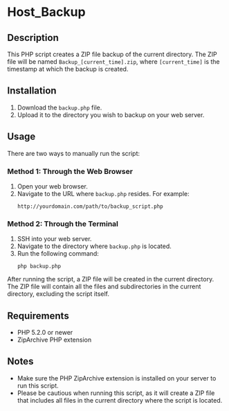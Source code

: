 # Host_Backup

## Description

This PHP script creates a ZIP file backup of the current directory. The ZIP file will be named `Backup_[current_time].zip`, where `[current_time]` is the timestamp at which the backup is created.

## Installation

1. Download the `backup.php` file.
2. Upload it to the directory you wish to backup on your web server.

## Usage

There are two ways to manually run the script:

### Method 1: Through the Web Browser

1. Open your web browser.
2. Navigate to the URL where `backup.php` resides. For example:
    ```
    http://yourdomain.com/path/to/backup_script.php
    ```

### Method 2: Through the Terminal

1. SSH into your web server.
2. Navigate to the directory where `backup.php` is located.
3. Run the following command:
    ```
    php backup.php
    ```

After running the script, a ZIP file will be created in the current directory. The ZIP file will contain all the files and subdirectories in the current directory, excluding the script itself.

## Requirements

- PHP 5.2.0 or newer
- ZipArchive PHP extension

## Notes

- Make sure the PHP ZipArchive extension is installed on your server to run this script.
- Please be cautious when running this script, as it will create a ZIP file that includes all files in the current directory where the script is located.

